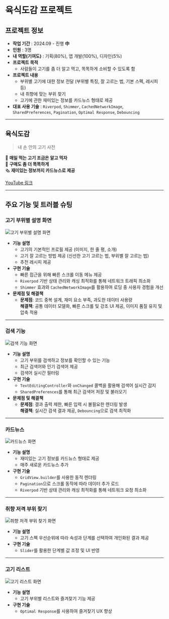 # 육식도감 프로젝트

## 프로젝트 정보

- **작업 기간** : 2024.09 - 진행 **中**
- **인원** : 3명
- **내 역할(기여도)** : 기획(80%), 앱 개발(100%), 디자인(5%)
- **프로젝트 목적**
  - 사람들이 고기를 좀 더 알고 먹고, 똑똑하게 소비할 수 있도록 함
- **프로젝트 내용**
  - 부위별 고기에 대한 정보 전달 (부위별 특징, 잘 고르는 법, 기본 스펙, 레시피 등)
  - 내 취향에 맞는 부위 찾기
  - 고기에 관한 재미있는 정보를 카드뉴스 형태로 제공
- **대표 사용 기술** : `Riverpod`, `Shimmer`, `CachedNetworkImage`, `SharedPreferences`, `Pagination`, `Optimal Response`, `Debouncing`

---

## 육식도감

> 내 손 안의 고기 사전  

🥩 **매일 먹는 고기 조금은 알고 먹자**  
🛒 **구매도 좀 더 똑똑하게**  
🗞️ **재미있는 정보까지 카드뉴스로 제공**  

[YouTube 링크](https://www.youtube.com/shorts/XmoS10DLQao)

---

## 주요 기능 및 트러블 슈팅

### 고기 부위별 설명 화면

![고기 부위별 설명 화면](https://prod-files-secure.s3.us-west-2.amazonaws.com/a3e29db4-24e1-4b27-b8f1-6245f33b8a0b/04217704-5260-4621-8d0e-f1d0fb1dc8e9/Simulator_Screenshot_-_iPhone_15_Pro_-_2024-11-25_at_11.42.57.png)

- **기능 설명**
  - 고기의 기본적인 프로필 제공 (이미지, 한 줄 평, 소개)
  - 고기 잘 고르는 방법 제공 (신선한 고기 고르는 법, 부위별 잘 고르는 법)
  - 추천 레시피 제공
- **구현 기술**
  - 빠른 접근을 위해 빠른 스크롤 이동 메뉴 제공
  - `Riverpod` 기반 상태 관리와 캐싱 최적화를 통해 네트워크 트래픽 최소화
  - `Shimmer` 효과와 `CachedNetworkImage`를 활용하여 로딩 중 사용자 경험을 개선
- **문제점 및 해결책**
  - **문제점**: 코드 중복 설계, 재미 요소 부족, 과도한 데이터 사용량  
    **해결책**: 공통 데이터 모델화, 빠른 스크롤 및 강조 UI 제공, 이미지 품질 유지 및 압축 적용  

---

### 검색 기능

![검색 기능 화면](https://prod-files-secure.s3.us-west-2.amazonaws.com/a3e29db4-24e1-4b27-b8f1-6245f33b8a0b/a88be1f5-4871-4735-beb3-2f968da3e6d0/Simulator_Screenshot_-_iPhone_15_Pro_-_2024-11-25_at_19.47.56.png)

- **기능 설명**
  - 고기 부위를 검색하고 정보를 확인할 수 있는 기능
  - 최근 검색어와 인기 검색어 제공
  - 검색어 실시간 필터링
- **구현 기술**
  - `TextEditingController`와 `onChanged` 콜백을 활용해 검색어 실시간 감지
  - `SharedPreferences`를 통해 최근 검색어 저장 및 불러오기
- **문제점 및 해결책**
  - **문제점**: 결과 출력 제한, 빠른 입력 시 불필요한 렌더링 발생  
    **해결책**: 실시간 검색 결과 제공, `Debouncing`으로 검색 최적화  

---

### 카드뉴스

![카드뉴스 화면](https://prod-files-secure.s3.us-west-2.amazonaws.com/a3e29db4-24e1-4b27-b8f1-6245f33b8a0b/4d4f142e-dbce-433d-b0dc-16978d1c55b7/Simulator_Screenshot_-_iPhone_15_Pro_-_2024-11-25_at_12.17.22.png)

- **기능 설명**
  - 재미있는 고기 정보를 카드뉴스 형태로 제공
  - 매주 새로운 카드뉴스 추가
- **구현 기술**
  - `GridView.builder`를 사용한 동적 렌더링
  - `Pagination`으로 스크롤 동작에 따라 데이터 추가 로드
  - `Riverpod` 기반 상태 관리와 캐싱 최적화를 통해 네트워크 요청 최소화  

---

### 취향 저격 부위 찾기

![취향 저격 부위 찾기 화면](https://prod-files-secure.s3.us-west-2.amazonaws.com/a3e29db4-24e1-4b27-b8f1-6245f33b8a0b/35a154b8-b4db-4e53-9da7-890e8f49e6c2/Simulator_Screenshot_-_iPhone_15_Pro_-_2024-11-25_at_12.09.17.png)

- **기능 설명**
  - 고기 스펙 우선순위에 따라 속성과 단계를 선택하여 개인화된 결과 제공
- **구현 기술**
  - `Slider`를 활용한 단계별 값 조정 및 UI 반영  

---

### 고기 리스트

![고기 리스트 화면](https://prod-files-secure.s3.us-west-2.amazonaws.com/a3e29db4-24e1-4b27-b8f1-6245f33b8a0b/253bf8e1-da6d-4037-a479-4579423bd836/Simulator_Screenshot_-_iPhone_15_Pro_-_2024-11-25_at_11.42.52.png)

- **기능 설명**
  - 고기 부위별 리스트와 즐겨찾기 기능 제공
- **구현 기술**
  - `Optimal Response`를 사용하여 즐겨찾기 UX 향상  
